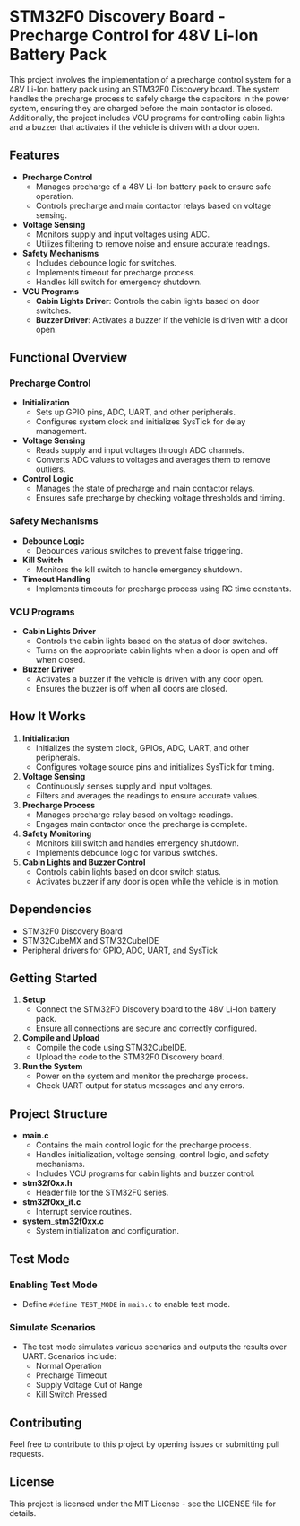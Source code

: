 # STM32F0 Discovery Board - Precharge Control for 48V Li-Ion Battery Pack

This project involves the implementation of a precharge control system for a 48V Li-Ion battery pack using an STM32F0 Discovery board. The system handles the precharge process to safely charge the capacitors in the power system, ensuring they are charged before the main contactor is closed. Additionally, the project includes VCU programs for controlling cabin lights and a buzzer that activates if the vehicle is driven with a door open.

## Features

- **Precharge Control**
  - Manages precharge of a 48V Li-Ion battery pack to ensure safe operation.
  - Controls precharge and main contactor relays based on voltage sensing.
- **Voltage Sensing**
  - Monitors supply and input voltages using ADC.
  - Utilizes filtering to remove noise and ensure accurate readings.
- **Safety Mechanisms**
  - Includes debounce logic for switches.
  - Implements timeout for precharge process.
  - Handles kill switch for emergency shutdown.
- **VCU Programs**
  - **Cabin Lights Driver**: Controls the cabin lights based on door switches.
  - **Buzzer Driver**: Activates a buzzer if the vehicle is driven with a door open.

## Functional Overview

### Precharge Control

- **Initialization**
  - Sets up GPIO pins, ADC, UART, and other peripherals.
  - Configures system clock and initializes SysTick for delay management.
- **Voltage Sensing**
  - Reads supply and input voltages through ADC channels.
  - Converts ADC values to voltages and averages them to remove outliers.
- **Control Logic**
  - Manages the state of precharge and main contactor relays.
  - Ensures safe precharge by checking voltage thresholds and timing.

### Safety Mechanisms

- **Debounce Logic**
  - Debounces various switches to prevent false triggering.
- **Kill Switch**
  - Monitors the kill switch to handle emergency shutdown.
- **Timeout Handling**
  - Implements timeouts for precharge process using RC time constants.

### VCU Programs

- **Cabin Lights Driver**
  - Controls the cabin lights based on the status of door switches.
  - Turns on the appropriate cabin lights when a door is open and off when closed.
- **Buzzer Driver**
  - Activates a buzzer if the vehicle is driven with any door open.
  - Ensures the buzzer is off when all doors are closed.

## How It Works

1. **Initialization**
   - Initializes the system clock, GPIOs, ADC, UART, and other peripherals.
   - Configures voltage source pins and initializes SysTick for timing.
2. **Voltage Sensing**
   - Continuously senses supply and input voltages.
   - Filters and averages the readings to ensure accurate values.
3. **Precharge Process**
   - Manages precharge relay based on voltage readings.
   - Engages main contactor once the precharge is complete.
4. **Safety Monitoring**
   - Monitors kill switch and handles emergency shutdown.
   - Implements debounce logic for various switches.
5. **Cabin Lights and Buzzer Control**
   - Controls cabin lights based on door switch status.
   - Activates buzzer if any door is open while the vehicle is in motion.

## Dependencies

- STM32F0 Discovery Board
- STM32CubeMX and STM32CubeIDE
- Peripheral drivers for GPIO, ADC, UART, and SysTick

## Getting Started

1. **Setup**
   - Connect the STM32F0 Discovery board to the 48V Li-Ion battery pack.
   - Ensure all connections are secure and correctly configured.
2. **Compile and Upload**
   - Compile the code using STM32CubeIDE.
   - Upload the code to the STM32F0 Discovery board.
3. **Run the System**
   - Power on the system and monitor the precharge process.
   - Check UART output for status messages and any errors.

## Project Structure

- **main.c**
  - Contains the main control logic for the precharge process.
  - Handles initialization, voltage sensing, control logic, and safety mechanisms.
  - Includes VCU programs for cabin lights and buzzer control.
- **stm32f0xx.h**
  - Header file for the STM32F0 series.
- **stm32f0xx_it.c**
  - Interrupt service routines.
- **system_stm32f0xx.c**
  - System initialization and configuration.

## Test Mode

### Enabling Test Mode

- Define `#define TEST_MODE` in `main.c` to enable test mode.

### Simulate Scenarios

- The test mode simulates various scenarios and outputs the results over UART. Scenarios include:
  - Normal Operation
  - Precharge Timeout
  - Supply Voltage Out of Range
  - Kill Switch Pressed

## Contributing

Feel free to contribute to this project by opening issues or submitting pull requests.

## License

This project is licensed under the MIT License - see the LICENSE file for details.

